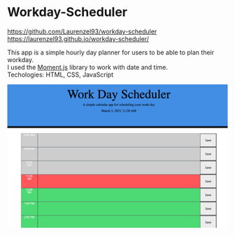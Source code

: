 # Workday-Scheduler

https://github.com/Laurenzel93/workday-scheduler <br>
https://laurenzel93.github.io/workday-scheduler/ <br>

This app is a simple hourly day planner for users to be able to plan their workday. <br>
I used the [Moment.js](https://momentjs.com/) library to work with date and time. <br>
Techologies: HTML, CSS, JavaScript<br>


![Screenshot](assets/scheduler.png)
